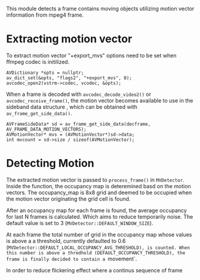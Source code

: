 This module detects a frame contains moving objects utilizing motion vector 
information from mpeg4 frame.

# Extracting motion vector

To extract motion vector "+export_mvs" options need to be set when ffmpeg codec is
initilized.


``` 
AVDictionary *opts = nullptr;
av_dict_set(&opts, "flags2", "+export_mvs", 0);
avcodec_open2(vstrm->codec, vcodec, &opts);
```

When a frame is decoded with `avcodec_decode_video2()` or `avcodec_receive_frame()`, 
the motion vector becomes available to use in the sideband data structure
, which can be obtained with `av_frame_get_side_data()`.
```
AVFrameSideData* sd = av_frame_get_side_data(decframe, AV_FRAME_DATA_MOTION_VECTORS);
AVMotionVector* mvs = (AVMotionVector*)sd->data;
int mvcount = sd->size / sizeof(AVMotionVector);
```

# Detecting Motion
The extracted motion vector is passed to `process_frame()` in `MVDetector`.
Inside the function, the occupancy map is deteremined basd on the motion vectors.
The occupancy_map is 8x8 grid and deemed to be occupied when the motion vector 
originating the grid cell is found. 

After an occupancy map for each frame is found, the average occupancy for last N 
frames is calculated. Which aims to reduce temporarily noise. The default value 
is set to 3 (`MVDetector::DEFAULT_WINDOW_SIZE`). 

At each frame the total number of grid in the occupancy map whose values is above a
a threshold, currently defaulted to 0.6 (`MVDetector::DEFAULT_LOCAL_OCCUPANCY_AVG_THRESHOLD),
is counted. When this number is above a thredhold (DEFAULT_OCCUPANCY_THRESHOLD),
the frame is finally decided to contain a `movement`.

In order to reduce flickering effect where a continus sequence of frame 









